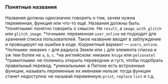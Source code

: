 ### Понятные названия
Названия должны однозначно говорить о том, зачем нужна переменная, функция или что-то ещё.
Названия должны быть:
*понятными: понятно говорить о смысле. Не `result`, а `image_with_glitch` или `glitch_image`.
*точными: переменная `user_online` не подходит для хранения списка пользователей. Такое название вводит в заблуждение и провоцирует на ошибки в коде. Корректный вариант — `users_online`.
*полными: никаких `r` для радиуса Земли или `i` для элемента списка и уж тем более не `a`, `b`, `c`.
*на английском: никаких `kniga` или `polsovatel`
*грамотными: не поленись открыть переводчик и гугл, чтобы подобрать правильный перевод.
*уникальными: в Питоне есть встроенные функции, называть переменные их именами нельзя: тогда функция станет недоступна: не называй переменную `print`, `replace` `list` и т.д.

